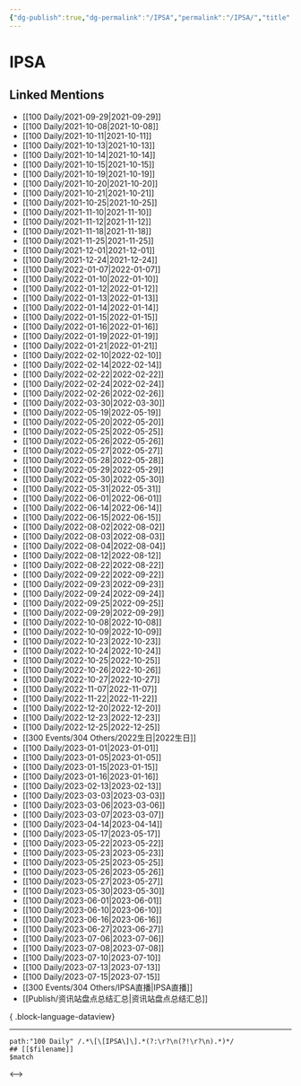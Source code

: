 ```yaml
---
{"dg-publish":true,"dg-permalink":"/IPSA","permalink":"/IPSA/","title":"IPSA","tags":[null],"created":"2022-11-08T23:38:57.000+08:00","updated":"2023-08-24T19:23:00.130+08:00"}
---
```


# IPSA

## Linked Mentions
- [[100 Daily/2021-09-29\|2021-09-29]]
- [[100 Daily/2021-10-08\|2021-10-08]]
- [[100 Daily/2021-10-11\|2021-10-11]]
- [[100 Daily/2021-10-13\|2021-10-13]]
- [[100 Daily/2021-10-14\|2021-10-14]]
- [[100 Daily/2021-10-15\|2021-10-15]]
- [[100 Daily/2021-10-19\|2021-10-19]]
- [[100 Daily/2021-10-20\|2021-10-20]]
- [[100 Daily/2021-10-21\|2021-10-21]]
- [[100 Daily/2021-10-25\|2021-10-25]]
- [[100 Daily/2021-11-10\|2021-11-10]]
- [[100 Daily/2021-11-12\|2021-11-12]]
- [[100 Daily/2021-11-18\|2021-11-18]]
- [[100 Daily/2021-11-25\|2021-11-25]]
- [[100 Daily/2021-12-01\|2021-12-01]]
- [[100 Daily/2021-12-24\|2021-12-24]]
- [[100 Daily/2022-01-07\|2022-01-07]]
- [[100 Daily/2022-01-10\|2022-01-10]]
- [[100 Daily/2022-01-12\|2022-01-12]]
- [[100 Daily/2022-01-13\|2022-01-13]]
- [[100 Daily/2022-01-14\|2022-01-14]]
- [[100 Daily/2022-01-15\|2022-01-15]]
- [[100 Daily/2022-01-16\|2022-01-16]]
- [[100 Daily/2022-01-19\|2022-01-19]]
- [[100 Daily/2022-01-21\|2022-01-21]]
- [[100 Daily/2022-02-10\|2022-02-10]]
- [[100 Daily/2022-02-14\|2022-02-14]]
- [[100 Daily/2022-02-22\|2022-02-22]]
- [[100 Daily/2022-02-24\|2022-02-24]]
- [[100 Daily/2022-02-26\|2022-02-26]]
- [[100 Daily/2022-03-30\|2022-03-30]]
- [[100 Daily/2022-05-19\|2022-05-19]]
- [[100 Daily/2022-05-20\|2022-05-20]]
- [[100 Daily/2022-05-25\|2022-05-25]]
- [[100 Daily/2022-05-26\|2022-05-26]]
- [[100 Daily/2022-05-27\|2022-05-27]]
- [[100 Daily/2022-05-28\|2022-05-28]]
- [[100 Daily/2022-05-29\|2022-05-29]]
- [[100 Daily/2022-05-30\|2022-05-30]]
- [[100 Daily/2022-05-31\|2022-05-31]]
- [[100 Daily/2022-06-01\|2022-06-01]]
- [[100 Daily/2022-06-14\|2022-06-14]]
- [[100 Daily/2022-06-15\|2022-06-15]]
- [[100 Daily/2022-08-02\|2022-08-02]]
- [[100 Daily/2022-08-03\|2022-08-03]]
- [[100 Daily/2022-08-04\|2022-08-04]]
- [[100 Daily/2022-08-12\|2022-08-12]]
- [[100 Daily/2022-08-22\|2022-08-22]]
- [[100 Daily/2022-09-22\|2022-09-22]]
- [[100 Daily/2022-09-23\|2022-09-23]]
- [[100 Daily/2022-09-24\|2022-09-24]]
- [[100 Daily/2022-09-25\|2022-09-25]]
- [[100 Daily/2022-09-29\|2022-09-29]]
- [[100 Daily/2022-10-08\|2022-10-08]]
- [[100 Daily/2022-10-09\|2022-10-09]]
- [[100 Daily/2022-10-23\|2022-10-23]]
- [[100 Daily/2022-10-24\|2022-10-24]]
- [[100 Daily/2022-10-25\|2022-10-25]]
- [[100 Daily/2022-10-26\|2022-10-26]]
- [[100 Daily/2022-10-27\|2022-10-27]]
- [[100 Daily/2022-11-07\|2022-11-07]]
- [[100 Daily/2022-11-22\|2022-11-22]]
- [[100 Daily/2022-12-20\|2022-12-20]]
- [[100 Daily/2022-12-23\|2022-12-23]]
- [[100 Daily/2022-12-25\|2022-12-25]]
- [[300 Events/304 Others/2022生日\|2022生日]]
- [[100 Daily/2023-01-01\|2023-01-01]]
- [[100 Daily/2023-01-05\|2023-01-05]]
- [[100 Daily/2023-01-15\|2023-01-15]]
- [[100 Daily/2023-01-16\|2023-01-16]]
- [[100 Daily/2023-02-13\|2023-02-13]]
- [[100 Daily/2023-03-03\|2023-03-03]]
- [[100 Daily/2023-03-06\|2023-03-06]]
- [[100 Daily/2023-03-07\|2023-03-07]]
- [[100 Daily/2023-04-14\|2023-04-14]]
- [[100 Daily/2023-05-17\|2023-05-17]]
- [[100 Daily/2023-05-22\|2023-05-22]]
- [[100 Daily/2023-05-23\|2023-05-23]]
- [[100 Daily/2023-05-25\|2023-05-25]]
- [[100 Daily/2023-05-26\|2023-05-26]]
- [[100 Daily/2023-05-27\|2023-05-27]]
- [[100 Daily/2023-05-30\|2023-05-30]]
- [[100 Daily/2023-06-01\|2023-06-01]]
- [[100 Daily/2023-06-10\|2023-06-10]]
- [[100 Daily/2023-06-16\|2023-06-16]]
- [[100 Daily/2023-06-27\|2023-06-27]]
- [[100 Daily/2023-07-06\|2023-07-06]]
- [[100 Daily/2023-07-08\|2023-07-08]]
- [[100 Daily/2023-07-10\|2023-07-10]]
- [[100 Daily/2023-07-13\|2023-07-13]]
- [[100 Daily/2023-07-15\|2023-07-15]]
- [[300 Events/304 Others/IPSA直播\|IPSA直播]]
- [[Publish/资讯站盘点总结汇总\|资讯站盘点总结汇总]]

{ .block-language-dataview}

---

```expander
path:"100 Daily" /.*\[\[IPSA\]\].*(?:\r?\n(?!\r?\n).*)*/
## [[$filename]]
$match
```

<-->
